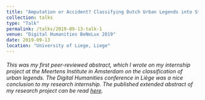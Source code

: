 ```yaml
---
title: "Amputation or Accident? Classifying Dutch Urban Legends into Story Types with a Hierarchical Classifier"
collection: talks
type: "Talk"
permalink: /talks/2019-09-13-talk-1
venue: "Digital Humanities BeNeLux 2019"
date: 2019-09-13
location: "University of Liege, Liege"
---
```


###### This was my first peer-reviewed abstract, which I wrote on my internship project at the Meertens Institute in Amsterdam on the classification of urban legends. The Digital Humanities conference in Liège was a nice conclusion to my research internship. The published extended abstract of my research project can be read [here](DH_Benelux_2019_paper_69.pdf).

